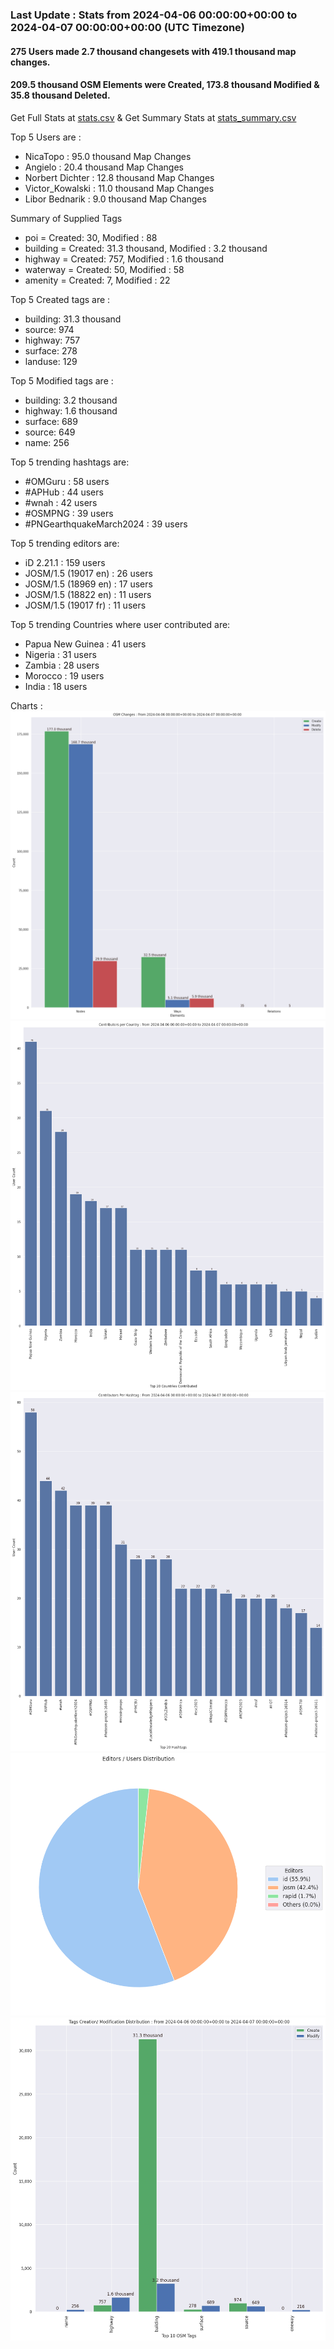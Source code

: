 ### Last Update : Stats from 2024-04-06 00:00:00+00:00 to 2024-04-07 00:00:00+00:00 (UTC Timezone)

#### 275 Users made 2.7 thousand changesets with 419.1 thousand map changes.
#### 209.5 thousand OSM Elements were Created, 173.8 thousand Modified & 35.8 thousand Deleted.
Get Full Stats at [stats.csv](/stats/hotosm/Daily/stats.csv)
 & Get Summary Stats at [stats_summary.csv](/stats/hotosm/Daily/stats_summary.csv)

Top 5 Users are : 
- NicaTopo : 95.0 thousand Map Changes
- Angielo : 20.4 thousand Map Changes
- Norbert Dichter : 12.8 thousand Map Changes
- Victor_Kowalski : 11.0 thousand Map Changes
- Libor Bednarik : 9.0 thousand Map Changes

Summary of Supplied Tags
- poi = Created: 30, Modified : 88
- building = Created: 31.3 thousand, Modified : 3.2 thousand
- highway = Created: 757, Modified : 1.6 thousand
- waterway = Created: 50, Modified : 58
- amenity = Created: 7, Modified : 22


Top 5 Created tags are :
- building: 31.3 thousand
- source: 974
- highway: 757
- surface: 278
- landuse: 129


Top 5 Modified tags are :
- building: 3.2 thousand
- highway: 1.6 thousand
- surface: 689
- source: 649
- name: 256


Top 5 trending hashtags are:
- #OMGuru : 58 users
- #APHub : 44 users
- #wnah : 42 users
- #OSMPNG : 39 users
- #PNGearthquakeMarch2024 : 39 users


Top 5 trending editors are:
- iD 2.21.1 : 159 users
- JOSM/1.5 (19017 en) : 26 users
- JOSM/1.5 (18969 en) : 17 users
- JOSM/1.5 (18822 en) : 11 users
- JOSM/1.5 (19017 fr) : 11 users


Top 5 trending Countries where user contributed are:
- Papua New Guinea : 41 users
- Nigeria : 31 users
- Zambia : 28 users
- Morocco : 19 users
- India : 18 users


 Charts : 
![Alt text](./stats_osm_changes.png) 
![Alt text](./stats_users_per_country.png) 
![Alt text](./stats_users_per_hashtag.png) 
![Alt text](./stats_editors_pie_chart.png) 
![Alt text](./stats_tags.png) 
